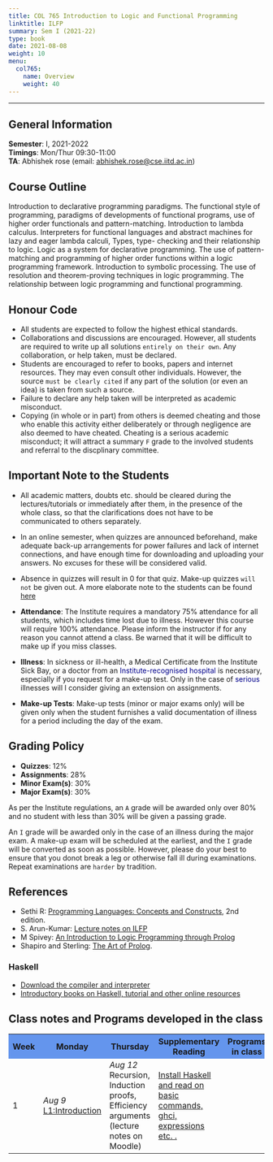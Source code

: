 ```yaml
---
title: COL 765 Introduction to Logic and Functional Programming
linktitle: ILFP
summary: Sem I (2021-22)
type: book
date: 2021-08-08
weight: 10
menu: 
  col765:
    name: Overview
    weight: 40
---
```

---

## General Information

**Semester**: I, 2021-2022<br/>
**Timings**: Mon/Thur 09:30-11:00 <br/>
**TA**: Abhishek rose (email: abhishek.rose@cse.iitd.ac.in)

## Course Outline

Introduction to declarative programming paradigms. The functional style of programming, paradigms of developments of functional programs, use of higher order functionals and pattern-matching. Introduction to lambda calculus. Interpreters for functional languages and abstract machines for lazy and eager lambda calculi, Types, type- checking and their relationship to logic. Logic as a system for declarative programming. The use of pattern-matching and programming of higher order functions within a logic programming framework. Introduction to symbolic processing. The use of resolution and theorem-proving techniques in logic programming. The relationship between logic programming and functional programming.

## Honour Code

- All students are expected to follow the highest ethical standards.
- Collaborations and discussions are encouraged. However, all students are required to write up all solutions ``entirely on their own``. Any collaboration, or help taken, must be declared.
- Students are encouraged to refer to books, papers and internet resources. They may even consult other individuals. However, the source ``must be clearly cited`` if any part of the solution (or even an idea) is taken from such a source.
- Failure to declare any help taken will be interpreted as academic misconduct.
- Copying (in whole or in part) from others is deemed cheating and those who enable this activity either deliberately or through negligence are also deemed to have cheated. Cheating is a serious academic misconduct; it will attract a summary ``F`` grade to the involved students and referral to the discplinary committee. 

## Important Note to the Students

- All academic matters, doubts etc. should be cleared during the lectures/tutorials or immediately after them, in the presence of the whole class, so that the clarifications does not have to be communicated to others separately. 
- In an online semester, when quizzes are announced beforehand, make adequate back-up arrangements for power failures and lack of internet connections, and have enough time for downloading and uploading your answers. No excuses for these will be considered valid.
- Absence in quizzes will result in 0 for that quiz. Make-up quizzes ``will not`` be given out.
A more elaborate note to the students can be found [here](https://www.cse.iitd.ac.in/~sak/courses/general.html)

- **Attendance**: The Institute requires a mandatory 75% attendance for all students, which includes time lost due to illness. However this course will require 100% attendance. Please inform the instructor if for any reason you cannot attend a class. Be warned that it will be difficult to make up if you miss classes.

- **Illness**: In sickness or ill-health, a Medical Certificate from the Institute Sick Bay, or a doctor from an <span style="color:DarkBlue">Institute-recognised hospital</span> is necessary, especially if you request for a make-up test. Only in the case of <span style="color:DarkBlue">serious</span> illnesses will I consider giving an extension on assignments.

- **Make-up Tests**: Make-up tests (minor or major exams only) will be given only when the student furnishes a valid documentation of illness for a period including the day of the exam.

## Grading Policy

- **Quizzes**: 12\% 
- **Assignments**: 28\%
- **Minor Exam(s)**: 30\%
- **Major Exam(s)**: 30\%

As per the Institute regulations, an ``A`` grade will be awarded only over 80% and no student with less than 30% will be given a passing grade.

An ``I`` grade will be awarded only in the case of an illness during the major exam. A make-up exam will be scheduled at the earliest, and the ``I`` grade will be converted as soon as possible. However, please do your best to ensure that you donot break a leg or otherwise fall ill during examinations. Repeat examinations are ``harder`` by tradition.

## References

- Sethi R: [Programming Languages: Concepts and Constructs](https://www.pearson.com/us/higher-education/program/Sethi-Programming-Languages-Concepts-and-Constructs-2nd-Edition/PGM2813051.html), 2nd edition.
- S. Arun-Kumar: [Lecture notes on ILFP](https://www.cse.iitd.ac.in/~sak/courses/ilfp/ilfp.pdf) 
- M Spivey: [An Introduction to Logic Programming through Prolog](https://spivey.oriel.ox.ac.uk/corner/An_introduction_to_logic_programming_through_Prolog)
- Shapiro and Sterling: [The Art of Prolog](https://mitpress.mit.edu/books/art-prolog-second-edition). 

### Haskell 

- [Download the compiler and interpreter](https://www.haskell.org/downloads/)
- [Introductory books on Haskell, tutorial and other online resources](https://www.haskell.org/documentation/)

## Class notes and Programs developed in the class

<table class="fixed">
    <col width="100px" />
    <col width="300px" />
    <col width="300px" />
    <col width="200px" />
    <col width="200px" />
<tr bgcolor=CornflowerBlue>
 <th> Week</th>
  <th>Monday</th>
  <th>Thursday</th>
  <th> Supplementary Reading </th>
  <th> Programs in class</th>
</tr>
<tr>
  <td> 1 </td>
  <td><i>Aug 9</i><br><a href="/col765-classnotes/l1.pdf" target="_blank"> L1:Introduction </a><br></td>
  <td> <i>Aug 12</i><br> Recursion, Induction proofs, Efficiency arguments (lecture notes on Moodle) </td>
  <td> 
  <a href="https://www.haskell.org/documentation/" target="_blank">Install Haskell and read on basic commands, ghci, expressions etc. .</a> 
  </td>
  <td> </td>
</tr>
</table>